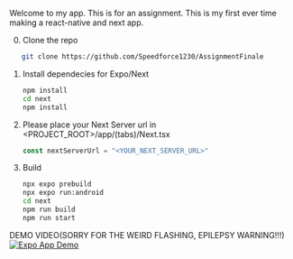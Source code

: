 Welcome to my app. This is for an assignment. This is my first ever time making a react-native and next app.  
  
0. Clone the repo
```bash 
   git clone https://github.com/Speedforce1230/AssignmentFinale
   ```
1. Install dependecies for Expo/Next

   ```bash
   npm install  
   cd next  
   npm install  
   ```
     
2. Please place your Next Server url in <PROJECT_ROOT>/app/(tabs)/Next.tsx  
   ```typescript
   const nextServerUrl = "<YOUR_NEXT_SERVER_URL>"
   ```
     
3. Build  

   ```bash
   npx expo prebuild  
   npx expo run:android
   cd next
   npm run build
   npm run start  
   ```
     
DEMO VIDEO(SORRY FOR THE WEIRD FLASHING, EPILEPSY WARNING!!!)  
[![Expo App Demo](https://img.youtube.com/vi/MaXWqg6LTi4/hqdefault.jpg)](https://www.youtube.com/watch?v=MaXWqg6LTi4)
